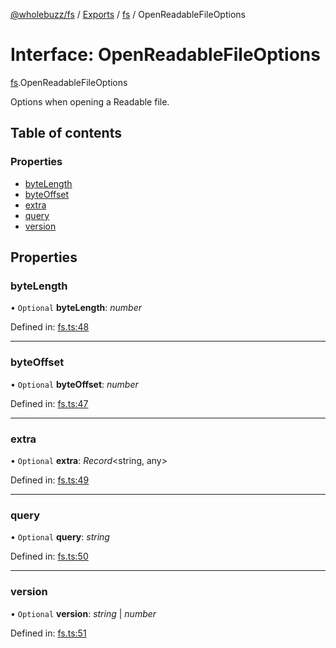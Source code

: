 [@wholebuzz/fs](../README.md) / [Exports](../modules.md) / [fs](../modules/fs.md) / OpenReadableFileOptions

# Interface: OpenReadableFileOptions

[fs](../modules/fs.md).OpenReadableFileOptions

Options when opening a Readable file.

## Table of contents

### Properties

- [byteLength](fs.openreadablefileoptions.md#bytelength)
- [byteOffset](fs.openreadablefileoptions.md#byteoffset)
- [extra](fs.openreadablefileoptions.md#extra)
- [query](fs.openreadablefileoptions.md#query)
- [version](fs.openreadablefileoptions.md#version)

## Properties

### byteLength

• `Optional` **byteLength**: *number*

Defined in: [fs.ts:48](https://github.com/wholebuzz/fs/blob/master/src/fs.ts#L48)

___

### byteOffset

• `Optional` **byteOffset**: *number*

Defined in: [fs.ts:47](https://github.com/wholebuzz/fs/blob/master/src/fs.ts#L47)

___

### extra

• `Optional` **extra**: *Record*<string, any\>

Defined in: [fs.ts:49](https://github.com/wholebuzz/fs/blob/master/src/fs.ts#L49)

___

### query

• `Optional` **query**: *string*

Defined in: [fs.ts:50](https://github.com/wholebuzz/fs/blob/master/src/fs.ts#L50)

___

### version

• `Optional` **version**: *string* \| *number*

Defined in: [fs.ts:51](https://github.com/wholebuzz/fs/blob/master/src/fs.ts#L51)
